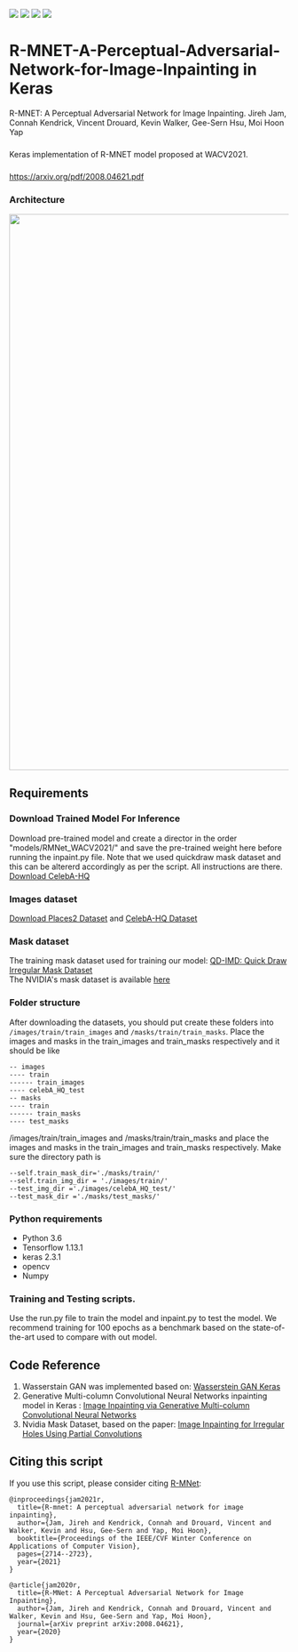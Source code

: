 ![](https://img.shields.io/badge/Python-3.6-yewllo.svg) ![](https://img.shields.io/badge/Keras-2.3.1-yewllo.svg) ![](https://img.shields.io/badge/TensorFlow-1.13.1-yewllo.svg) ![](https://img.shields.io/badge/License-MIT-yewllo.svg)
# R-MNET-A-Perceptual-Adversarial-Network-for-Image-Inpainting in Keras
R-MNET: A Perceptual Adversarial Network for Image Inpainting. 
Jireh Jam, Connah Kendrick, Vincent Drouard, Kevin Walker, Gee-Sern Hsu, Moi Hoon Yap
###
Keras implementation of R-MNET model proposed at WACV2021.
###
https://arxiv.org/pdf/2008.04621.pdf


### Architecture
<img src="https://user-images.githubusercontent.com/16281283/98450574-a29b4480-2135-11eb-871f-fe14c823e275.png" width="1000">

## Requirements
### Download Trained Model For Inference
Download pre-trained model and create a director in the order "models/RMNet_WACV2021/" and save the pre-trained weight here before running the inpaint.py file. Note that we used quickdraw mask dataset and this can be altererd accordingly as per the script. All instructions are there.
[Download CelebA-HQ](https://drive.google.com/drive/folders/1ZzswYSyCs4Z3pyR1feVJ6EfkBPhw9jf5?usp=sharing)
### Images dataset
[Download Places2 Dataset]( http://data.csail.mit.edu/places/places365/places365standard_easyformat.tar) and [CelebA-HQ Dataset](https://github.com/willylulu/celeba-hq-modified)
### Mask dataset
The training mask dataset used for training our model: [QD-IMD: Quick Draw Irregular Mask Dataset](https://github.com/karfly/qd-imd)   
The NVIDIA's mask dataset is available [here](https://nv-adlr.github.io/publication/partialconv-inpainting)
### Folder structure
After downloading the datasets, you should put create these folders into `/images/train/train_images` and `/masks/train/train_masks`. Place the images and masks in the train_images and train_masks respectively and it should be like

```
-- images
---- train
------ train_images
---- celebA_HQ_test
-- masks
---- train
------ train_masks
---- test_masks
```
/images/train/train_images and /masks/train/train_masks and place the images and masks in the train_images and train_masks respectively.
Make sure the directory path is 

```
--self.train_mask_dir='./masks/train/' 
--self.train_img_dir = './images/train/'
--test_img_dir ='./images/celebA_HQ_test/'
--test_mask_dir ='./masks/test_masks/'
```
### Python requirements
- Python 3.6
- Tensorflow 1.13.1
- keras 2.3.1
- opencv
- Numpy

### Training and Testing scripts.
Use the run.py file to train the model and inpaint.py to test the model. We recommend training for 100 epochs as a benchmark based on the state-of-the-art used to compare with out model.
## Code Reference
1. Wasserstain GAN was implemented based on: [Wasserstein GAN Keras](https://github.com/eriklindernoren/Keras-GAN/blob/master/wgan/wgan.py)
2. Generative Multi-column Convolutional Neural Networks inpainting model in Keras : [Image Inpainting via Generative Multi-column Convolutional Neural Networks](https://github.com/tlatkowski/inpainting-gmcnn-keras/)
3. Nvidia Mask Dataset, based on the paper: [Image Inpainting for Irregular Holes Using Partial Convolutions](https://eccv2018.org/openaccess/content_ECCV_2018/papers/Guilin_Liu_Image_Inpainting_for_ECCV_2018_paper.pdf)
## Citing this script
If you use this script, please consider citing [R-MNet](https://openaccess.thecvf.com/content/WACV2021/papers/Jam_R-MNet_A_Perceptual_Adversarial_Network_for_Image_Inpainting_WACV_2021_paper.pdf):
```
@inproceedings{jam2021r,
  title={R-mnet: A perceptual adversarial network for image inpainting},
  author={Jam, Jireh and Kendrick, Connah and Drouard, Vincent and Walker, Kevin and Hsu, Gee-Sern and Yap, Moi Hoon},
  booktitle={Proceedings of the IEEE/CVF Winter Conference on Applications of Computer Vision},
  pages={2714--2723},
  year={2021}
}
```
```
@article{jam2020r,
  title={R-MNet: A Perceptual Adversarial Network for Image Inpainting},
  author={Jam, Jireh and Kendrick, Connah and Drouard, Vincent and Walker, Kevin and Hsu, Gee-Sern and Yap, Moi Hoon},
  journal={arXiv preprint arXiv:2008.04621},
  year={2020}
}
```


